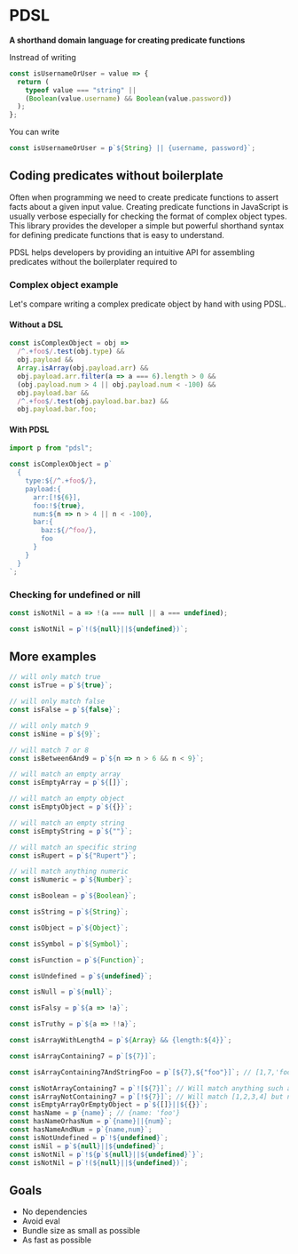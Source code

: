 # PDSL

**A shorthand domain language for creating predicate functions**

Instread of writing 

```js
const isUsernameOrUser = value => {
  return (
    typeof value === "string" ||
    (Boolean(value.username) && Boolean(value.password))
  );
};
```

You can write

```js
const isUsernameOrUser = p`${String} || {username, password}`;
```

## Coding predicates without boilerplate

Often when programming we need to create predicate functions to assert facts about a given input value. Creating predicate functions in JavaScript is usually verbose especially for checking the format of complex object types. This library provides the developer a simple but powerful shorthand syntax for defining predicate functions that is easy to understand.

PDSL helps developers by providing an intuitive API for assembling predicates without the boilerplater required to

### Complex object example

Let's compare writing a complex predicate object by hand with using PDSL.

#### Without a DSL

```js
const isComplexObject = obj =>
  /^.+foo$/.test(obj.type) &&
  obj.payload &&
  Array.isArray(obj.payload.arr) &&
  obj.payload.arr.filter(a => a === 6).length > 0 &&
  (obj.payload.num > 4 || obj.payload.num < -100) &&
  obj.payload.bar &&
  /^.+foo$/.test(obj.payload.bar.baz) &&
  obj.payload.bar.foo;
```

#### With PDSL

```js
import p from "pdsl";

const isComplexObject = p`
  {
    type:${/^.+foo$/},
    payload:{
      arr:[!${6}],
      foo:!${true},
      num:${n => n > 4 || n < -100},
      bar:{
        baz:${/^foo/},
        foo
      }
    }
  }
`;
```

### Checking for undefined or nill

```js
const isNotNil = a => !(a === null || a === undefined);
```

```js
const isNotNil = p`!(${null}||${undefined})`;
```

## More examples

```js
// will only match true
const isTrue = p`${true}`;

// will only match false
const isFalse = p`${false}`;

// will only match 9
const isNine = p`${9}`;

// will match 7 or 8
const isBetween6And9 = p`${n => n > 6 && n < 9}`;

// will match an empty array
const isEmptyArray = p`${[]}`;

// will match an empty object
const isEmptyObject = p`${{}}`;

// will match an empty string
const isEmptyString = p`${""}`;

// will match an specific string
const isRupert = p`${"Rupert"}`;

// will match anything numeric
const isNumeric = p`${Number}`;

const isBoolean = p`${Boolean}`;

const isString = p`${String}`;

const isObject = p`${Object}`;

const isSymbol = p`${Symbol}`;

const isFunction = p`${Function}`;

const isUndefined = p`${undefined}`;

const isNull = p`${null}`;

const isFalsy = p`${a => !a}`;

const isTruthy = p`${a => !!a}`;

const isArrayWithLength4 = p`${Array} && {length:${4}}`;

const isArrayContaining7 = p`[${7}]`;

const isArrayContaining7AndStringFoo = p`[${7},${"foo"}]`; // [1,7,'foo']

const isNotArrayContaining7 = p`![${7}]`; // Will match anything such as {} apart from [1,2,3,4,7] or [7]
const isArrayNotContaining7 = p`[!${7}]`; // Will match [1,2,3,4] but not {}
const isEmptyArrayOrEmptyObject = p`${[]}||${{}}`;
const hasName = p`{name}`; // {name: 'foo'}
const hasNameOrhasNum = p`{name}||{num}`;
const hasNameAndNum = p`{name,num}`;
const isNotUndefined = p`!${undefined}`;
const isNil = p`${null}||${undefined}`;
const isNotNil = p`!${p`${null}||${undefined}`}`;
const isNotNil = p`!(${null}||${undefined})`;
```

## Goals

- No dependencies
- Avoid eval
- Bundle size as small as possible
- As fast as possible
